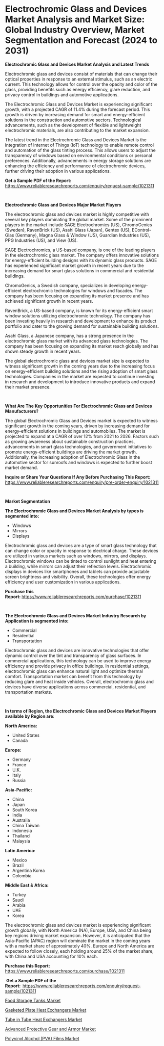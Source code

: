 <p><h1>Electrochromic Glass and Devices Market Analysis and Market Size: Global Industry Overview, Market Segmentation and Forecast (2024 to 2031)</h1></p><p><strong>Electrochromic Glass and Devices Market Analysis and Latest Trends</strong></p>
<p><p>Electrochromic glass and devices consist of materials that can change their optical properties in response to an external stimulus, such as an electric current. This technology allows for control over the opacity and color of the glass, providing benefits such as energy efficiency, glare reduction, and privacy control in buildings and automotive applications.</p><p>The Electrochromic Glass and Devices Market is experiencing significant growth, with a projected CAGR of 11.4% during the forecast period. This growth is driven by increasing demand for smart and energy-efficient solutions in the construction and automotive sectors. Technological advancements, such as the development of flexible and lightweight electrochromic materials, are also contributing to the market expansion.</p><p>The latest trend in the Electrochromic Glass and Devices Market is the integration of Internet of Things (IoT) technology to enable remote control and automation of the glass tinting process. This allows users to adjust the transparency of windows based on environmental conditions or personal preferences. Additionally, advancements in energy storage solutions are enhancing the efficiency and performance of electrochromic devices, further driving their adoption in various applications.</p></p>
<p><strong>Get a Sample PDF of the Report:&nbsp;</strong> <a href="https://www.reliableresearchreports.com/enquiry/request-sample/1021311">https://www.reliableresearchreports.com/enquiry/request-sample/1021311</a></p>
<p>&nbsp;</p>
<p><strong>Electrochromic Glass and Devices Major Market Players</strong></p>
<p><p>The electrochromic glass and devices market is highly competitive with several key players dominating the global market. Some of the prominent players in the market include SAGE Electrochromics (US), ChromoGenics (Sweden), RavenBrick (US), Asahi Glass (Japan), Gentex (US), EControl-Glas (Germany), Magna Glass & Window (US), Guardian Industries (US), PPG Industries (US), and View (US).</p><p>SAGE Electrochromics, a US-based company, is one of the leading players in the electrochromic glass market. The company offers innovative solutions for energy-efficient building designs with its dynamic glass products. SAGE has experienced significant market growth in recent years due to the increasing demand for smart glass solutions in commercial and residential buildings.</p><p>ChromoGenics, a Swedish company, specializes in developing energy-efficient electrochromic technologies for windows and facades. The company has been focusing on expanding its market presence and has achieved significant growth in recent years.</p><p>RavenBrick, a US-based company, is known for its energy-efficient smart window solutions utilizing electrochromic technology. The company has been investing heavily in research and development to enhance its product portfolio and cater to the growing demand for sustainable building solutions.</p><p>Asahi Glass, a Japanese company, has a strong presence in the electrochromic glass market with its advanced glass technologies. The company has been focusing on expanding its market reach globally and has shown steady growth in recent years.</p><p>The global electrochromic glass and devices market size is expected to witness significant growth in the coming years due to the increasing focus on energy-efficient building solutions and the rising adoption of smart glass technologies. Companies in the market are expected to continue investing in research and development to introduce innovative products and expand their market presence.</p></p>
<p>&nbsp;</p>
<p><strong>What Are The Key Opportunities For Electrochromic Glass and Devices Manufacturers?</strong></p>
<p><p>The global Electrochromic Glass and Devices market is expected to witness significant growth in the coming years, driven by increasing demand for energy-efficient solutions in buildings and automobiles. The market is projected to expand at a CAGR of over 12% from 2021 to 2026. Factors such as growing awareness about sustainable construction practices, advancements in smart glass technologies, and government initiatives to promote energy-efficient buildings are driving the market growth. Additionally, the increasing adoption of Electrochromic Glass in the automotive sector for sunroofs and windows is expected to further boost market demand.</p></p>
<p><strong>Inquire or Share Your Questions If Any Before Purchasing This Report:</strong> <a href="https://www.reliableresearchreports.com/enquiry/pre-order-enquiry/1021311">https://www.reliableresearchreports.com/enquiry/pre-order-enquiry/1021311</a></p>
<p>&nbsp;</p>
<p><strong>Market Segmentation</strong></p>
<p><strong>The Electrochromic Glass and Devices Market Analysis by types is segmented into:</strong></p>
<p><ul><li>Windows</li><li>Mirrors</li><li>Displays</li></ul></p>
<p><p>Electrochromic glass and devices are a type of smart glass technology that can change color or opacity in response to electrical charge. These devices are utilized in various markets such as windows, mirrors, and displays. Electrochromic windows can be tinted to control sunlight and heat entering a building, while mirrors can adjust their reflection levels. Electrochromic displays in devices like smartphones and tablets can provide adjustable screen brightness and visibility. Overall, these technologies offer energy efficiency and user customization in various applications.</p></p>
<p><strong>Purchase this Report:&nbsp;</strong><a href="https://www.reliableresearchreports.com/purchase/1021311">https://www.reliableresearchreports.com/purchase/1021311</a></p>
<p>&nbsp;</p>
<p><strong>The Electrochromic Glass and Devices Market Industry Research by Application is segmented into:</strong></p>
<p><ul><li>Commercial</li><li>Residential</li><li>Transportation</li></ul></p>
<p><p>Electrochromic glass and devices are innovative technologies that offer dynamic control over the tint and transparency of glass surfaces. In commercial applications, this technology can be used to improve energy efficiency and provide privacy in office buildings. In residential settings, electrochromic glass can enhance natural light and optimize thermal comfort. Transportation market can benefit from this technology by reducing glare and heat inside vehicles. Overall, electrochromic glass and devices have diverse applications across commercial, residential, and transportation markets.</p></p>
<p>&nbsp;</p>
<p><strong>In terms of Region, the Electrochromic Glass and Devices Market Players available by Region are:</strong></p>
<p>
    <p> <strong> North America: </strong>
        <ul>
            <li>United States</li>
            <li>Canada</li>
        </ul>
        </p> 
    <p> <strong> Europe: </strong>
        <ul>
            <li>Germany</li>
            <li>France</li>
            <li>U.K.</li>
            <li>Italy</li>
            <li>Russia</li>
        </ul>
        </p> 
    <p> <strong> Asia-Pacific: </strong>
        <ul>
            <li>China</li>
            <li>Japan</li>
            <li>South Korea</li>
            <li>India</li>
            <li>Australia</li>
            <li>China Taiwan</li>
            <li>Indonesia</li>
            <li>Thailand</li>
            <li>Malaysia</li>
        </ul>
        </p> 
    <p> <strong> Latin America: </strong>
        <ul>
            <li>Mexico</li>
            <li>Brazil</li>
            <li>Argentina Korea</li>
            <li>Colombia</li>
        </ul>
        </p> 
    <p> <strong> Middle East & Africa: </strong>
        <ul>
            <li>Turkey</li>
            <li>Saudi</li>
            <li>Arabia</li>
            <li>UAE</li>
            <li>Korea</li>
        </ul>
    </p>
    </p>
<p><p>The electrochromic glass and devices market is experiencing significant growth globally, with North America (NA), Europe, USA, and China being key regions driving market expansion. However, it is anticipated that the Asia-Pacific (APAC) region will dominate the market in the coming years with a market share of approximately 40%. Europe and North America are expected to follow closely, each holding around 25% of the market share, with China and USA accounting for 10% each.</p></p>
<p><strong>Purchase this Report: </strong><a href="https://www.reliableresearchreports.com/purchase/1021311">https://www.reliableresearchreports.com/purchase/1021311</a></p>
<p>&nbsp;<strong>Get a Sample PDF of the Report:&nbsp;&nbsp;</strong><a href="https://www.reliableresearchreports.com/enquiry/request-sample/1021311">https://www.reliableresearchreports.com/enquiry/request-sample/1021311</a></p>
<p><strong></strong></p>
<p><p><a href="https://medium.com/@anitabeatty1/food-storage-tanks-market-share-evolution-and-market-growth-trends-2024-2031-6e1b71b8d6f1">Food Storage Tanks Market</a></p><p><a href="https://medium.com/@anitabeatty1/gasketed-plate-heat-exchangers-market-size-and-market-trends-complete-industry-overview-2024-to-84f7287a5cb2">Gasketed Plate Heat Exchangers Market</a></p><p><a href="https://medium.com/@anitabeatty1/tube-in-tube-heat-exchangers-market-share-evolution-and-market-growth-trends-2024-2031-0ab01483fe1f">Tube in Tube Heat Exchangers Market</a></p><p><a href="https://github.com/angelajermaine/Market-Research-Report-List-1/blob/main/advanced-protective-gear-and-armor-market.md">Advanced Protective Gear and Armor Market</a></p><p><a href="https://github.com/beatblasta/Market-Research-Report-List-1/blob/main/polyvinyl-alcohol-pva-films-market.md">Polyvinyl Alcohol (PVA) Films Market</a></p></p>
